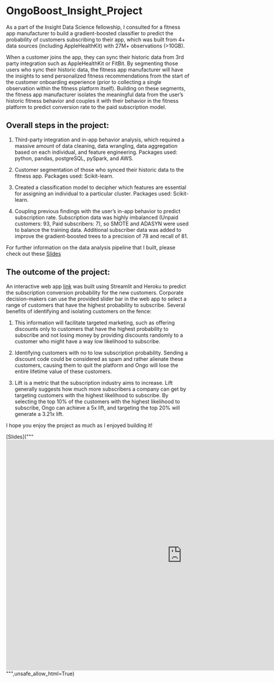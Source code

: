 # OngoBoost_Insight_Project

As a part of the Insight Data Science fellowship, I consulted for a fitness app manufacturer to build a gradient-boosted classifier to predict the probability of customers subscribing to their app, which was built from 4+ data sources (including AppleHealthKit) with 27M+ observations (>10GB).

When a customer joins the app, they can sync their historic data from 3rd party integration such as AppleHealthKit or FitBit. By segmenting those users who sync their historic data, the fitness app manufacturer will have the insights to send personalized fitness recommendations from the start of the customer onboarding experience (prior to collecting a single observation within the fitness platform itself). Building on these segments, the fitness app manufacturer isolates the meaningful data from the user’s historic fitness behavior and couples it with their behavior in the fitness platform to predict conversion rate to the paid subscription model.



## Overall steps in the project:
1. Third-party integration and in-app behavior analysis, which required a massive amount of data cleaning, data wrangling, data aggregation based on each individual, and feature engineering. Packages used: python, pandas, postgreSQL, pySpark, and AWS.

2. Customer segmentation of those who synced their historic data to the fitness app. Packages used: Scikit-learn.

3. Created a classification model to decipher which features are essential for assigning an individual to a particular cluster. Packages used: Scikit-learn.

4. Coupling previous findings with the user’s in-app behavior to predict subscription rate. Subscription data was highly imbalanced (Unpaid customers: 93, Paid subscribers: 7), so SMOTE and ADASYN were used to balance the training data. Additional subscriber data was added to improve the gradient-boosted trees to a precision of 78 and recall of 81.

For further information on the data analysis pipeline that I built, please check out these 
[Slides](https://docs.google.com/presentation/d/e/2PACX-1vRZfuQaQSz6L5F23l_E6SmhuNUJLGYOUdL4QYtwPplWfnhijze0ZteVXZkx8jWhD2BxJGn6WznXY_co/embed?start=false&loop=false&delayms=3000)




## The outcome of the project:
An interactive web app [link](https://ongoboost.herokuapp.com) was built using Streamlit and Heroku to predict the subscription conversion probability for the new customers. Corporate decision-makers can use the provided slider bar in the web app to select a range of customers that have the highest probability to subscribe. Several benefits of identifying and isolating customers on the fence:

1. This information will facilitate targeted marketing, such as offering discounts only to customers that have the highest probability to subscribe and not losing money by providing discounts randomly to a customer who might have a way low likelihood to subscribe. 

2. Identifying customers with no to low subscription probability. Sending a discount code could be considered as spam and rather alienate these customers, causing them to quit the platform and Ongo will lose the entire lifetime value of these customers.

3. Lift is a metric that the subscription industry aims to increase. Lift generally suggests how much more subscribers a company can get by targeting customers with the highest likelihood to subscribe.
By selecting the top 10% of the customers with the highest likelihood to subscribe, Ongo can achieve a 5x lift, and targeting the top 20% will generate a 3.21x lift. 

I hope you enjoy the project as much as I enjoyed building it!




[Slides]("""<iframe src="https://docs.google.com/presentation/d/e/2PACX-1vRZfuQaQSz6L5F23l_E6SmhuNUJLGYOUdL4QYtwPplWfnhijze0ZteVXZkx8jWhD2BxJGn6WznXY_co/embed?start=false&loop=false&delayms=3000" frameborder="0" width="960" height="629" allowfullscreen="true" mozallowfullscreen="true" webkitallowfullscreen="true"></iframe>""",unsafe_allow_html=True)



